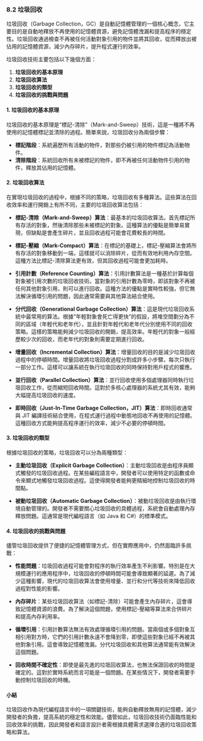 ### 8.2 垃圾回收

垃圾回收（Garbage Collection，GC）是自動記憶體管理的一個核心概念，它主要目的是自動地釋放不再使用的記憶體資源，避免記憶體洩漏和提高程序的穩定性。垃圾回收通過檢查不再被任何活動對象引用的物件並將其回收，從而釋放出被佔用的記憶體資源，減少內存碎片，提升程式運行的效率。

垃圾回收技術主要包括以下幾個方面：

1. **垃圾回收的基本原理**
2. **垃圾回收算法**
3. **垃圾回收的類型**
4. **垃圾回收的挑戰與問題**

#### 1. 垃圾回收的基本原理
垃圾回收的基本原理是“標記-清除”（Mark-and-Sweep）技術，這是一種將不再使用的記憶體標記並清除的過程。簡單來說，垃圾回收分為兩個步驟：
- **標記階段**：系統遍歷所有活動的物件，對那些仍被引用的物件標記為活動物件。
- **清除階段**：系統回收所有未被標記的物件，即不再被任何活動物件引用的物件，釋放其佔用的記憶體。

#### 2. 垃圾回收算法
在實現垃圾回收的過程中，根據不同的策略，垃圾回收有多種算法。這些算法在回收效率和運行開銷上有所不同，主要的垃圾回收算法包括：

- **標記-清除（Mark-and-Sweep）算法**：最基本的垃圾回收算法。首先標記所有存活的對象，然後清除那些未被標記的對象。這種算法的優點是簡單易實現，但缺點是會產生碎片，並且回收過程可能會花費較長的時間。

- **標記-壓縮（Mark-Compact）算法**：在標記的基礎上，標記-壓縮算法會將所有存活的對象移動到一端，這樣就可以消除碎片，從而有效地利用內存空間。這種方法比標記-清除算法更有效，但其回收過程可能會更加耗時。

- **引用計數（Reference Counting）算法**：引用計數算法是一種基於計算每個對象被引用次數的垃圾回收技術。當對象的引用計數為零時，即該對象不再被任何其他對象引用，則可以進行回收。這種方法的優點是實時性較強，但它無法解決循環引用的問題，因此通常需要與其他算法結合使用。

- **分代回收（Generational Garbage Collection）算法**：這是現代垃圾回收系統中最常用的算法。根據“年輕對象會死亡得更快”的假設，將堆空間劃分為不同的區域（年輕代和老年代），並且針對年輕代和老年代分別使用不同的回收策略。這樣的策略能夠減少垃圾回收的開銷，提高效率。年輕代的對象一般經歷較少次的回收，而老年代的對象則需要定期進行回收。

- **增量回收（Incremental Collection）算法**：增量回收的目的是減少垃圾回收過程中的停頓時間。增量回收將垃圾回收過程分割成許多小步驟，每次只執行一部分工作。這樣可以讓系統在執行垃圾回收的同時保持對用戶程式的響應。

- **並行回收（Parallel Collection）算法**：並行回收使用多個處理器同時執行垃圾回收工作，從而縮短回收時間。這對於多核心處理器的系統尤其有效，能夠大幅提高垃圾回收的速度。

- **即時回收（Just-In-Time Garbage Collection，JIT）算法**：即時回收通常與 JIT 編譯技術結合使用，在程式運行過程中動態地回收不再使用的記憶體。這種回收方式能夠提高程序運行的效率，減少不必要的停頓時間。

#### 3. 垃圾回收的類型
根據垃圾回收的策略，垃圾回收可以分為兩種類型：

- **主動垃圾回收（Explicit Garbage Collection）**：主動垃圾回收是由程序員顯式觸發的垃圾回收過程。在某些編程語言中，開發者可以使用特定的函數或命令來顯式地觸發垃圾回收過程。這使得開發者能夠更精細地控制垃圾回收的時間點。

- **被動垃圾回收（Automatic Garbage Collection）**：被動垃圾回收是由執行環境自動管理的。開發者不需要關心垃圾回收的具體過程，系統會自動處理內存釋放問題。這通常是現代編程語言（如 Java 和 C#）的標準模式。

#### 4. 垃圾回收的挑戰與問題
儘管垃圾回收提供了便捷的記憶體管理方式，但在實際應用中，仍然面臨許多挑戰：

- **性能問題**：垃圾回收過程可能會對程序的執行效率產生不利影響。特別是在大規模運行的應用程序中，垃圾回收的停頓時間可能會導致顯著的延遲。為了減少這種影響，現代的垃圾回收算法會使用增量、並行和分代等技術來降低回收過程對性能的影響。

- **內存碎片**：某些垃圾回收算法（如標記-清除）可能會產生內存碎片，這會導致記憶體資源的浪費。為了解決這個問題，使用標記-壓縮等算法來合併碎片和提高內存利用率。

- **循環引用**：引用計數算法無法有效處理循環引用的問題。當兩個或多個對象互相引用對方時，它們的引用計數永遠不會降到零，即使這些對象已經不再被其他對象引用。這會導致記憶體洩漏。分代垃圾回收和其他算法通常能有效解決這個問題。

- **回收時間不確定性**：即使是最先進的垃圾回收算法，也無法保證回收的時間是確定的。這對於實時系統而言可能是一個問題。在某些情況下，開發者需要手動控制垃圾回收的時機。

#### 小結
垃圾回收作為現代編程語言中的一項關鍵技術，能夠自動釋放無用的記憶體，減少開發者的負擔，提高系統的穩定性和效能。儘管如此，垃圾回收技術仍面臨性能和回收效率的挑戰，因此開發者和語言設計者需根據具體需求選擇合適的垃圾回收策略和算法。